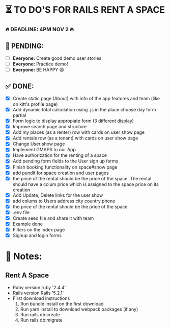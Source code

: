 
# ⏳ TO DO'S FOR RAILS RENT A SPACE 

### 🔥 DEADLINE: 4PM NOV 2 🔥

## 🚨 PENDING:

* [ ] **Everyone:** Create good demo user stories.
* [ ] **Everyone:** Practice demo! 
* [ ] **Everyone:** BE HAPPY 😄

## ✅ DONE:

* [X] Create static page (About) with info of the app features and team (like on kitt's profile page)
* [X] Add dynamic total calculation using .js in the place choose day form partial
* [X] Form logic to display appropiate form (3 different display)
* [X] Improve search page and structure 
* [X] Add my places (as a renter) row with cards on user show page
* [X] Add rentals row (as a tenant) with cards on user show page 
* [X] Change User show page 
* [X] Implement GMAPS to our App
* [X] Have authorization for the renting of a space
* [X] Add pending form fields to the User sign up forms
* [X] Finish booking functionality on space#show page
* [X] add pundit for space creation and user pages
* [X] the price of the rental should be the price of the space. The rental should have a colum price which is assigned to the space price on its creation
* [X] Add Update, Delete links for the user show 
* [X] add colums to Users address city country phone 
* [X] the price of the rental should be the price of the space
* [X] .env file
* [X] Create seed file and share it with team
* [X] Example done
* [X] Filters on the index page
* [X] Signup and login forms

# 📝 Notes:

## Rent A Space

* Ruby version 
  ruby '2.4.4'
* Rails version
  Rails '5.2.1'
* First download instructions
  1. Run bundle install on the first download
  2. Run yarn install to download webpack packages (if any)
  3. Run rails db:create
  4. Run rails db:migrate
